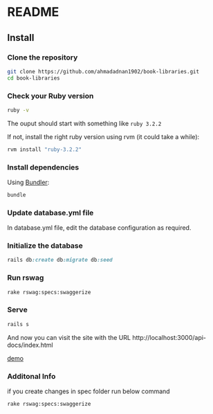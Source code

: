 # README

## Install

### Clone the repository

```bash
git clone https://github.com/ahmadadnan1902/book-libraries.git
cd book-libraries

```

### Check your Ruby version

```bash
ruby -v
```

The ouput should start with something like `ruby 3.2.2`

If not, install the right ruby version using rvm (it could take a while):

```bash
rvm install "ruby-3.2.2"
```

### Install dependencies

Using [Bundler](https://github.com/bundler/bundler):

```bash
bundle
```

### Update database.yml file
In database.yml file, edit the database configuration as required.

### Initialize the database

```ruby
rails db:create db:migrate db:seed
```
### Run rswag

```bash
rake rswag:specs:swaggerize 
```

### Serve

```ruby
rails s
```
And now you can visit the site with the URL http://localhost:3000/api-docs/index.html

[demo](https://github.com/ahmadadnan1902/book-libraries/assets/117168869/3e252650-f769-4836-98fa-35328aa43641)
### Additonal Info
if you create changes in spec folder
run below command

```bash
rake rswag:specs:swaggerize 
```